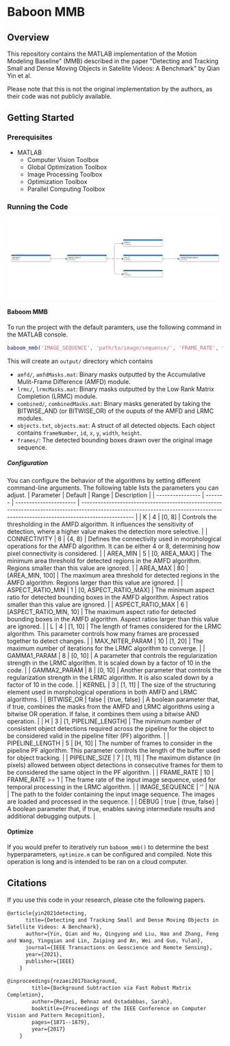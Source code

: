 # Baboon MMB
## Overview
This repository contains the MATLAB implementation of the Motion Modeling Baseline" (MMB) described in the paper "Detecting and Tracking Small and Dense Moving Objects in Satellite Videos: A Benchmark" by Qian Yin et al.

Please note that this is not the original implementation by the authors, as their code was not publicly available.

## Getting Started
### Prerequisites
* MATLAB
  * Computer Vision Toolbox
  * Global Optimization Toolbox
  * Image Processing Toolbox
  * Optimization Toolbox
  * Parallel Computing Toolbox

### Running the Code
![Image](banner.png)
#### Baboom MMB
To run the project with the default paramters, use the following command in the MATLAB console.
```matlab
baboom_mmb('IMAGE_SEQUENCE', 'path/to/image/sequence/', 'FRAME_RATE', framerate)
```

This will create an `output/` directory which contains
* `amfd/`, `amfdMasks.mat`: Binary masks outputted by the Accumulative Mulit-Frame Difference (AMFD) module.
* `lrmc/`, `lrmcMasks.mat`: Binary masks outputted by the Low Rank Matrix Completion (LRMC) module.
* `combined/`, `combinedMasks.mat`: Binary masks generated by taking the BITWISE_AND (or BITWISE_OR) of the ouputs of the AMFD and LRMC modules.
* `objects.txt`, `objects.mat`: A struct of all detected objects. Each object contains `frameNumber`, `id`, `x`, `y`, `width`, `height`.
* `frames/`: The detected bounding boxes drawn over the original image sequence.

##### Configuration
You can configure the behavior of the algorithms by setting different command-line arguments. The following table lists the parameters you can adjust.
| Parameter        | Default | Range                  | Description                                                                                                                                                                     |
| ---------------- | ------- | ---------------------- | ------------------------------------------------------------------------------------------------------------------------------------------------------------------------------- |
| K                | 4       | [0, 8]                 | Controls the thresholding in the AMFD algorithm. It influences the sensitivity of detection, where a higher value makes the detection more selective.                           |
| CONNECTIVITY     | 8       | {4, 8}                 | Defines the connectivity used in morphological operations for the AMFD algorithm. It can be either 4 or 8, determining how pixel connectivity is considered.                    |
| AREA_MIN         | 5       | [0, AREA_MAX]          | The minimum area threshold for detected regions in the AMFD algorithm. Regions smaller than this value are ignored.                                                             |
| AREA_MAX         | 80      | [AREA_MIN, 100]        | The maximum area threshold for detected regions in the AMFD algorithm. Regions larger than this value are ignored.                                                              |
| ASPECT_RATIO_MIN | 1       | [0, ASPECT_RATIO_MAX]  | The minimum aspect ratio for detected bounding boxes in the AMFD algorithm. Aspect ratios smaller than this value are ignored.                                                  |
| ASPECT_RATIO_MAX | 6       | [ASPECT_RATIO_MIN, 10] | The maximum aspect ratio for detected bounding boxes in the AMFD algorithm. Aspect ratios larger than this value are ignored.                                                   |
| L                | 4       | [1, 10]                | The length of frames considered for the LRMC algorithm. This parameter controls how many frames are processed together to detect changes.                                       |
| MAX_NITER_PARAM  | 10      | [1, 20]                | The maximum number of iterations for the LRMC algorithm to converge.                                                                                                            |
| GAMMA1_PARAM     | 8       | [0, 10]                | A parameter that controls the regularization strength in the LRMC algorithm. It is scaled down by a factor of 10 in the code.                                                   |
| GAMMA2_PARAM     | 8       | [0, 10]                | Another parameter that controls the regularization strength in the LRMC algorithm. It is also scaled down by a factor of 10 in the code.                                        |
| KERNEL           | 3       | [1, 11]                | The size of the structuring element used in morphological operations in both AMFD and LRMC algorithms.                                                                          |
| BITWISE_OR       | false   | {true, false}          | A boolean parameter that, if true, combines the masks from the AMFD and LRMC algorithms using a bitwise OR operation. If false, it combines them using a bitwise AND operation. |
| H                | 3       | [1, PIPELINE_LENGTH]   | The minimum number of consistent object detections required across the pipeline for the object to be considered valid in the pipeline filter (PF) algorithm.                    |
| PIPELINE_LENGTH  | 5       | [H, 10]                | The number of frames to consider in the pipeline PF algorithm. This parameter controls the length of the buffer used for object tracking.                                       |
| PIPELINE_SIZE    | 7       | [1, 11]                | The maximum distance (in pixels) allowed between object detections in consecutive frames for them to be considered the same object in the PF algorithm.                         |
| FRAME_RATE       | 10      | FRAME_RATE >= 1        | The frame rate of the input image sequence, used for temporal processing in the LRMC algorithm.                                                                                 |
| IMAGE_SEQUENCE   | ''      | N/A                    | The path to the folder containing the input image sequence. The images are loaded and processed in the sequence.                                                                |
| DEBUG            | true    | {true, false}          | A boolean parameter that, if true, enables saving intermediate results and additional debugging outputs.                                                                        |

#### Optimize
If you would prefer to iteratively run `baboom_mmb()` to determine the best hyperparameters, `optimize.m` can be configured and compiled. Note this operation is long and is intended to be ran on a cloud computer.

## Citations
If you use this code in your research, please cite the following papers.

```
@article{yin2021detecting,
      title={Detecting and Tracking Small and Dense Moving Objects in Satellite Videos: A Benchmark},
      author={Yin, Qian and Hu, Qingyong and Liu, Hao and Zhang, Feng and Wang, Yingqian and Lin, Zaiping and An, Wei and Guo, Yulan},
      journal={IEEE Transactions on Geoscience and Remote Sensing},
      year={2021},
      publisher={IEEE}
    }
```

```
@inproceedings{rezaei2017background,
        title={Background Subtraction via Fast Robust Matrix Completion},
        author={Rezaei, Behnaz and Ostadabbas, Sarah},
        booktitle={Proceedings of the IEEE Conference on Computer Vision and Pattern Recognition},
        pages={1871--1879},
        year={2017}
    }
```